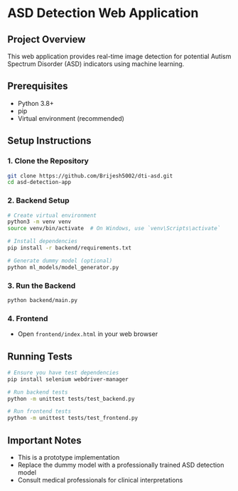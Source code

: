 # ASD Detection Web Application

## Project Overview
This web application provides real-time image detection for potential Autism Spectrum Disorder (ASD) indicators using machine learning.

## Prerequisites
- Python 3.8+
- pip
- Virtual environment (recommended)

## Setup Instructions

### 1. Clone the Repository
```bash
git clone https://github.com/Brijesh5002/dti-asd.git
cd asd-detection-app
```

### 2. Backend Setup
```bash
# Create virtual environment
python3 -m venv venv
source venv/bin/activate  # On Windows, use `venv\Scripts\activate`

# Install dependencies
pip install -r backend/requirements.txt

# Generate dummy model (optional)
python ml_models/model_generator.py
```

### 3. Run the Backend
```bash
python backend/main.py
```

### 4. Frontend
- Open `frontend/index.html` in your web browser

## Running Tests
```bash
# Ensure you have test dependencies
pip install selenium webdriver-manager

# Run backend tests
python -m unittest tests/test_backend.py

# Run frontend tests
python -m unittest tests/test_frontend.py
```

## Important Notes
- This is a prototype implementation
- Replace the dummy model with a professionally trained ASD detection model
- Consult medical professionals for clinical interpretations
